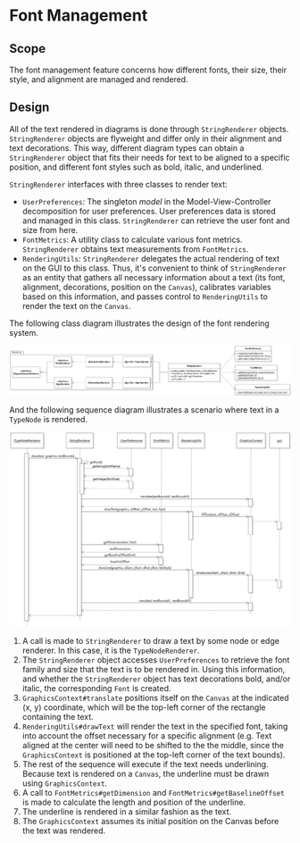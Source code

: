 # Font Management

## Scope

The font management feature concerns how different fonts, their size, their style, and alignment are managed and rendered.

## Design

All of the text rendered in diagrams is done through `StringRenderer` objects.
`StringRenderer` objects are flyweight and differ only in their alignment and text decorations. This way, different diagram types can obtain a `StringRenderer` object that fits their needs for text to be aligned to a specific position, and different font styles such as bold, italic, and underlined.

`StringRenderer` interfaces with three classes to render text:
* `UserPreferences`: The singleton _model_ in the Model-View-Controller decomposition for user preferences. User preferences data is stored and managed in this class. `StringRenderer` can retrieve the user font and size from here.
* `FontMetrics`: A utility class to calculate various font metrics. `StringRenderer` obtains text measurements from `FontMetrics`.
* `RenderingUtils`: `StringRenderer` delegates the actual rendering of text on the GUI to this class. Thus, it's convenient to think of `StringRenderer` as an entity that gathers all necessary information about a text (its font, alignment, decorations, position on the `Canvas`), calibrates variables based on this information, and passes control to `RenderingUtils` to render the text on the `Canvas`.  

The following class diagram illustrates the design of the font rendering system.

![JetUML Class Diagram](FontManagementClass.png)



And the following sequence diagram illustrates a scenario where text in a `TypeNode` is rendered.

![JetUML Class Diagram](FontManagementSequence.png)

1. A call is made to `StringRenderer` to draw a text by some node or edge renderer. In this case, it is the `TypeNodeRenderer`.
2. The `StringRenderer` object accesses `UserPreferences` to retrieve the font family and size that the text is to be rendered in. Using this information, and whether the `StringRenderer` object has text decorations bold, and/or italic, the corresponding `Font` is created.
3. `GraphicsContext#translate` positions itself on the `Canvas` at the indicated (x, y) coordinate, which will be the top-left corner of the rectangle containing the text.
4. `RenderingUtils#drawText` will render the text in the specified font, taking into account the offset necessary for a specific alignment (e.g. Text aligned at the center will need to be shifted to the the middle, since the `GraphicsContext` is positioned at the top-left corner of the text bounds).
5. The rest of the sequence will execute if the text needs underlining. Because text is rendered on a `Canvas`, the underline must be drawn using `GraphicsContext`.
6. A call to `FontMetrics#getDimension` and `FontMetrics#getBaselineOffset` is made to calculate the length and position of the underline.
7. The underline is rendered in a similar fashion as the text.
8. The `GraphicsContext` assumes its initial position on the Canvas before the text was rendered.